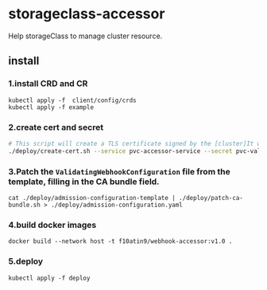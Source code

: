 # storageclass-accessor
Help storageClass to manage cluster resource.

## install
### 1.install CRD and CR
```shell
kubectl apply -f  client/config/crds
kubectl apply -f example
```

### 2.create cert and secret
```bash
# This script will create a TLS certificate signed by the [cluster]It will place the public and private key into a secret on the cluster.
./deploy/create-cert.sh --service pvc-accessor-service --secret pvc-validation-secret --namespace default # Make sure to use a different namespace
```

### 3.Patch the `ValidatingWebhookConfiguration` file from the template, filling in the CA bundle field.
```shell
cat ./deploy/admission-configuration-template | ./deploy/patch-ca-bundle.sh > ./deploy/admission-configuration.yaml
```

### 4.build docker images
```shell
docker build --network host -t f10atin9/webhook-accessor:v1.0 .
```

### 5.deploy 
```shell
kubectl apply -f deploy
```